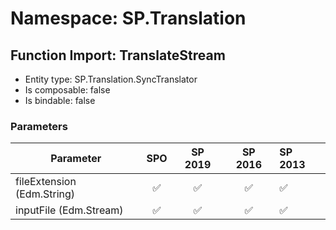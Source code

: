 # Namespace: SP.Translation

## Function Import: TranslateStream

- Entity type: SP.Translation.SyncTranslator
- Is composable: false
- Is bindable: false

### Parameters

Parameter | SPO | SP 2019 | SP 2016 | SP 2013
----------|:---:|:-------:|:-------:|:-------
fileExtension (Edm.String) | ✅ | ✅ | ✅ | ✅
inputFile (Edm.Stream) | ✅ | ✅ | ✅ | ✅